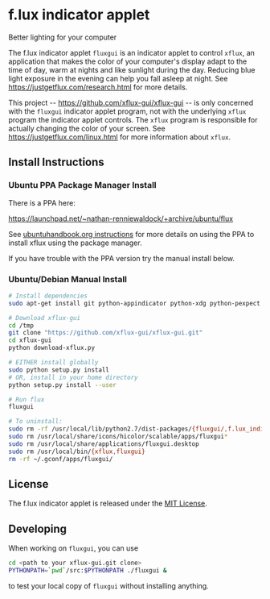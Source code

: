 f.lux indicator applet
======================
Better lighting for your computer

The f.lux indicator applet `fluxgui` is an indicator applet to control
`xflux`, an application that makes the color of your computer's
display adapt to the time of day, warm at nights and like sunlight
during the day. Reducing blue light exposure in the evening can help
you fall asleep at night. See https://justgetflux.com/research.html
for more details.

This project -- https://github.com/xflux-gui/xflux-gui -- is only
concerned with the `fluxgui` indicator applet program, not with the
underlying `xflux` program the indicator applet controls. The `xflux`
program is responsible for actually changing the color of your
screen. See https://justgetflux.com/linux.html for more information
about `xflux`.

Install Instructions
--------------------

### Ubuntu PPA Package Manager Install

There is a PPA here:

https://launchpad.net/~nathan-renniewaldock/+archive/ubuntu/flux

See [ubuntuhandbook.org instructions](http://ubuntuhandbook.org/index.php/2016/03/install-f-lux-in-ubuntu-16-04/) for more details on using the PPA to install xflux using the package manager.

If you have trouble with the PPA version try the manual install below.

### Ubuntu/Debian Manual Install

```bash
# Install dependencies
sudo apt-get install git python-appindicator python-xdg python-pexpect python-gconf python-gtk2 python-glade2 libxxf86vm1

# Download xflux-gui
cd /tmp
git clone "https://github.com/xflux-gui/xflux-gui.git"
cd xflux-gui
python download-xflux.py

# EITHER install globally
sudo python setup.py install
# OR, install in your home directory
python setup.py install --user

# Run flux
fluxgui

# To uninstall:
sudo rm -rf /usr/local/lib/python2.7/dist-packages/{fluxgui/,f.lux_indicator*}
sudo rm /usr/local/share/icons/hicolor/scalable/apps/fluxgui*
sudo rm /usr/local/share/applications/fluxgui.desktop
sudo rm /usr/local/bin/{xflux,fluxgui}
rm -rf ~/.gconf/apps/fluxgui/
```

License
-------

The f.lux indicator applet is released under the [MIT License](https://github.com/xflux-gui/xflux-gui/blob/master/LICENSE).

Developing
----------

When working on `fluxgui`, you can use
```bash
cd <path to your xflux-gui.git clone>
PYTHONPATH=`pwd`/src:$PYTHONPATH ./fluxgui &
```
to test your local copy of `fluxgui` without installing anything.
